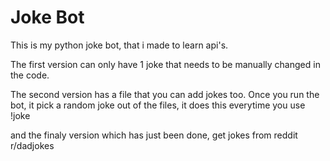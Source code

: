 # Joke Bot

This is my python joke bot, that i made to learn api's.

The first version can only have 1 joke that needs to be manually changed in the code.

The second version has a file that you can add jokes too. 
Once you run the bot, it pick a random joke out of the files, it does this everytime you use !joke

and the finaly version which has just been done, get jokes from reddit 
r/dadjokes
